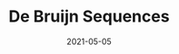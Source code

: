 ---
title:  "De Bruijn Sequences"
slug: "/debruijn"
date: 2021-05-05
description: none
tags:
  - Mathematics
---